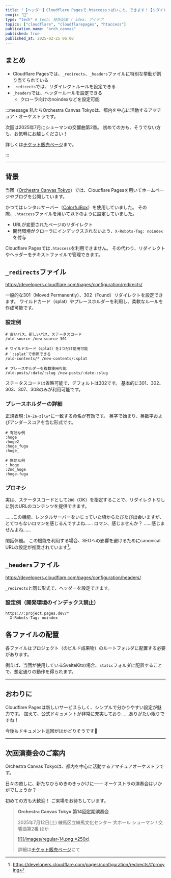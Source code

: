 ```yaml
---
title: "【ヘッダー】Cloudflare Pagesで.htaccessっぽいこと、できます！【リダイレクト】"
emoji: "💁"
type: "tech" # tech: 技術記事 / idea: アイデア
topics: ["cloudflare", "cloudflarepages", "htaccess"]
publication_name: "orch_canvas"
published: true
published_at: 2025-02-25 06:00
---
```


## まとめ

- Cloudflare Pagesでは、`_redirects`、`_headers`ファイルに特別な挙動が割り当てられている
- `_redirects`では、リダイレクトルールを設定できる
- `_headers`では、ヘッダールールを設定できる
  - クローラ向けのnoindexなどを設定可能

<!-- begin short upcoming concert announcement -->

:::message
私たちOrchestra Canvas Tokyoは、都内を中心に活動するアマチュア・オーケストラです。

次回は2025年7月にシューマンの交響曲第2番。
初めての方も、そうでない方も、お気軽にお越しください！

詳しくは[チケット販売ページ](https://teket.jp/1776/44429?uid=zenn)まで。
<!-- textlint-disable -->
:::
<!-- textlint-disable -->

<!-- end short upcoming concert announcement -->

---

## 背景

当団（[Orchestra Canvas Tokyo](https://www.orch-canvas.tokyo/)）では、Cloudflare Pagesを用いてホームページやブログを公開しています。

かつてはレンタルサーバー（[ColorfulBox](https://www.colorfulbox.jp/)）を使用していました。
その際、`.htaccess`ファイルを用いて以下のように設定していました。

- URLが変更されたページのリダイレクト
- 開発環境がクローラにインデックスされないよう、`X-Robots-Tag: noindex`を付与

Cloudflare Pagesでは`.htaccess`を利用できません。
その代わり、リダイレクトやヘッダーをテキストファイルで管理できます。

## `_redirects`ファイル

https://developers.cloudflare.com/pages/configuration/redirects/

一般的な301（Moved Permanently）、302（Found）リダイレクトを設定できます。
ワイルドカード（splat）やプレースホルダーを利用し、柔軟なルールを作成可能です。

### 設定例

```plain:_redirects
# 古いパス、新しいパス、ステータスコード
/old-source /new-source 301

# ワイルドカード（splat）を1つだけ使用可能
# `:splat`で参照できる
/old-contents/* /new-contents/:splat

# プレースホルダーを複数使用可能
/old-posts/:date/:slug /new-posts/:date-:slug
```

ステータスコードは省略可能で、デフォルトは302です。
基本的に301、302、303、307、308のみが利用可能です。

### プレースホルダーの詳細

正規表現`:[A-Za-z]\w*`に一致する命名が有効です。
英字で始まり、英数字およびアンダースコアを含む形式です。

```plain
# 有効な例
:hoge
:hoge2
:hoge_fuga
:hoge_

# 無効な例
:_hoge
:2nd_hoge
:hoge-fuga
```

### プロキシ

実は、ステータスコードとして`200`（OK）を指定することで、リダイレクトなしに別のURLのコンテンツを提供できます。

……この機能、レンタルサーバーをいじっていた頃からたびたび出会いますが、とてつもないロマンを感じるんですよね……
ロマン、感じませんか？
……感じませんよね……

閑話休題。
この機能を利用する場合、SEOへの影響を避けるためにcanonical URLの設定が推奨されています[^1]。

[^1]: https://developers.cloudflare.com/pages/configuration/redirects/#proxying

## `_headers`ファイル

https://developers.cloudflare.com/pages/configuration/headers/

`_redirects`と同じ形式で、ヘッダーを設定できます。

### 設定例（開発環境のインデックス禁止）

```plain
https://:project.pages.dev/*
  X-Robots-Tag: noindex
```

## 各ファイルの配置

各ファイルはプロジェクト（のビルド成果物）のルートフォルダに配置する必要があります。

例えば、当団が使用しているSvelteKitの場合、`static`フォルダに配置することで、想定通りの動作を得られます。

---

## おわりに

Cloudflare Pagesは新しいサービスらしく、シンプルで分かりやすい設定が魅力です。
加えて、公式ドキュメントが非常に充実しており……ありがたい限りですね！

<!-- textlint-disable -->
今後もドキュメント巡回がはかどりそうです🤤

---

<!-- begin long upcoming concert announcement -->

## 次回演奏会のご案内

Orchestra Canvas Tokyoは、都内を中心に活動するアマチュアオーケストラです。

日々の癒しに、新たなひらめきのきっかけに——
オーケストラの演奏会はいかがでしょうか？

初めての方も大歓迎！
ご来場をお待ちしています。

> **Orchestra Canvas Tokyo**
> **第14回定期演奏会**
>
> 2025年7月12日(土)
> 練馬区立練馬文化センター 大ホール
> シューマン / 交響曲第2番 ほか
>
> [![](/images/regular-14.png =250x)](https://www.orch-canvas.tokyo/concerts/regular-14)
>
> 詳細は[チケット販売ページ](https://teket.jp/1776/44429?uid=zenn)にて

<!-- end long upcoming concert announcement -->
